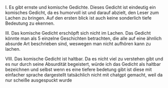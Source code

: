 I. Es gibt ernste und komische Gedichte.
Dieses Gedicht ist eindeutig ein komisches Gedicht, da es humorvoll ist und darauf abzielt, den Leser zum Lachen zu bringen. Auf den ersten blick ist auch keine sonderlich tiefe Bedeutung zu ekennen.

III. Das komische Gedicht erschöpft sich nicht im Lachen.
Das Gedicht könnte man als 5 einzelne Geschichten betrachten, die alle auf eine ähnlich absurde Art beschrieben sind, weswegen man nicht aufhören kann zu lachen.

VIII. Das komische Gedicht ist haltbar.
Da es nicht viel zu verstehen gibt und es nur durch seine Absurdität begeistert, würde ich das Gedicht als haltbar bezeichnen und selbst wenn es eine tiefere bedetung gibt ist diese mit einfacher sprache dargestellt
tatsächlich nicht mit chatgpt gemacht, weil da nur scheiße ausgespuckt wurde